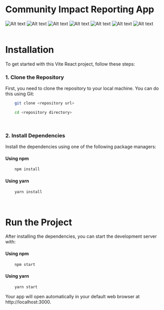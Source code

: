 # Community Impact Reporting App
![Alt text](https://img.shields.io/badge/Vite-646CFF.svg?style=for-the-badge&logo=Vite&logoColor=white)
![Alt text](https://img.shields.io/badge/React-61DAFB.svg?style=for-the-badge&logo=React&logoColor=black)
![Alt text](https://img.shields.io/badge/React%20Router-CA4245.svg?style=for-the-badge&logo=React-Router&logoColor=white)
![Alt text](<https://img.shields.io/badge/JavaScript-F7DF1E.svg?style=for-the-badge&logo=JavaScript&logoColor=black>)
![Alt text](https://img.shields.io/badge/Node.js-5FA04E.svg?style=for-the-badge&logo=nodedotjs&logoColor=white)
![Alt text](https://img.shields.io/badge/MUI-007FFF.svg?style=for-the-badge&logo=MUI&logoColor=white)
![Alt text](https://img.shields.io/badge/PostgreSQL-4169E1.svg?style=for-the-badge&logo=PostgreSQL&logoColor=white)
<br><br>

# Installation

To get started with this Vite React project, follow these steps:

### 1. Clone the Repository

  First, you need to clone the repository to your local machine. You can do this using Git:
  
```bash
    git clone <repository url>
```
```bash
    cd <repository directory>
```
<br>

### 2. Install Dependencies

Install the dependencies using one of the following package managers:

#### Using npm

```bash
    npm install
```
#### Using yarn

```bash
    yarn install
```
<br>

# Run the Project

After installing the dependencies, you can start the development server with:

#### Using npm

```bash
    npm start    
```
#### Using yarn

```bash
    yarn start
```

Your app will open automatically in your default web browser at http://localhost:3000.
